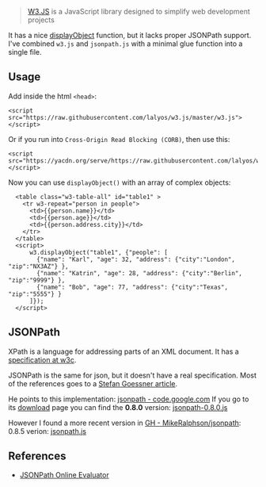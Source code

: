 > [W3.JS](https://www.w3schools.com/w3js/default.asp) is a JavaScript library designed to simplify web development projects

It has a nice [displayObject](https://www.w3schools.com/w3js/w3js_display.asp) function,
but it lacks proper JSONPath support. I've combined `w3.js` and `jsonpath.js` 
with a minimal glue function into a single file.

## Usage

Add inside the html `<head>`:
```
<script src="https://raw.githubusercontent.com/lalyos/w3.js/master/w3.js"></script>
```

Or if you run into `Cross-Origin Read Blocking (CORB)`, then use this:
```
<script src="https://yacdn.org/serve/https://raw.githubusercontent.com/lalyos/w3.js/master/w3.js"></script>
```

Now you can use `displayObject()` with an array of complex objects:
```
  <table class="w3-table-all" id="table1" >
    <tr w3-repeat="person in people">
      <td>{{person.name}}</td>
      <td>{{person.age}}</td>
      <td>{{person.address.city}}</td>
    </tr>
  </table>
  <script>    
      w3.displayObject("table1", {"people": [
        {"name": "Karl", "age": 32, "address": {"city":"London", "zip":"NX3AZ"} },
        {"name": "Katrin", "age": 28, "address": {"city":"Berlin", "zip":"9999"} },
        {"name": "Bob", "age": 77, "address": {"city":"Texas", "zip":"5555"} }
      ]});
  </script>
```

## JSONPath

XPath is a language for addressing parts of an XML document. It has a [specification at w3c](https://www.w3.org/TR/xpath/all/).

JSONPath is the same for json, but it doesn't have a real specification. Most of the references goes to a 
[Stefan Goessner article](https://goessner.net/articles/JsonPath/).

He points to this implementation: [jsonpath - code.google.com](https://code.google.com/archive/p/jsonpath/)
If you go to its [download](https://code.google.com/archive/p/jsonpath/downloads) page you can find the **0.8.0** version: [jsonpath-0.8.0.js](https://storage.googleapis.com/google-code-archive-downloads/v2/code.google.com/jsonpath/jsonpath-0.8.0.js.txt)

However I found a more recent version in [GH - MikeRalphson/jsonpath](https://github.com/MikeRalphson/jsonpath): 0.8.5 verion: [jsonpath.js](https://raw.githubusercontent.com/MikeRalphson/jsonpath/master/src/js/jsonpath.js)


## References

- [JSONPath Online Evaluator](https://jsonpath.com/)

